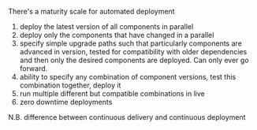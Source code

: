 
There's a maturity scale for automated deployment

1. deploy the latest version of all components in parallel
2. deploy only the components that have changed in a parallel
3. specify simple upgrade paths such that particularly components are advanced in version, tested for compatibility with older dependencies and then only the desired components are deployed. Can only ever go forward.
4. ability to specify any combination of component versions, test this combination together, deploy it
5. run multiple different but compatible combinations in live
6. zero downtime deployments

N.B. difference between continuous delivery and continuous deployment
